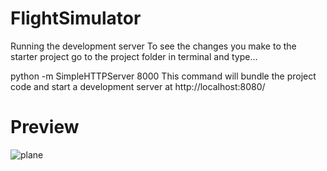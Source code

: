 # FlightSimulator
Running the development server
To see the changes you make to the starter project go to the project folder in terminal and type...

python -m SimpleHTTPServer 8000
This command will bundle the project code and start a development server at http://localhost:8080/

# Preview
![plane](https://user-images.githubusercontent.com/33171451/130793530-cd90848c-fab0-432d-b0a9-fa5e86c0373d.gif)
